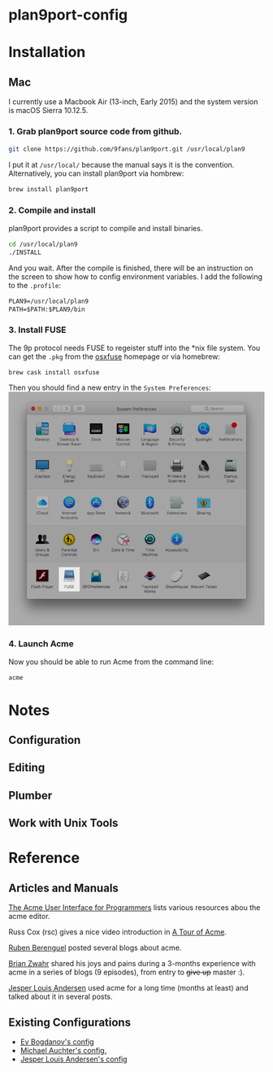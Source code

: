 # plan9port-config

# Installation

## Mac

I currently use a Macbook Air (13-inch, Early 2015) and the system version is
macOS Sierra 10.12.5.

### 1. Grab plan9port source code from github.

``` bash
git clone https://github.com/9fans/plan9port.git /usr/local/plan9
```
I put it at `/usr/local/` because the manual says it is the convention.
Alternatively, you can install plan9port via hombrew:
``` bash
brew install plan9port
```

### 2. Compile and install

plan9port provides a script to compile and install binaries.
```bash
cd /usr/local/plan9
./INSTALL
```
And you wait. After the compile is finished, there will be an instruction on the
screen to show how to config environment variables. I add the following to the
`.profile`:

```
PLAN9=/usr/local/plan9
PATH=$PATH:$PLAN9/bin
```

### 3. Install FUSE

The 9p protocol needs FUSE to regeister stuff into the *nix file system. You can
get the `.pkg` from the [osxfuse](https://osxfuse.github.io) homepage or via
homebrew:
```bash
brew cask install osxfuse
```
Then you should find a new entry in the `System Preferences`:
![FUSE](/images/osxfuse.png)

### 4. Launch Acme

Now you should be able to run Acme from the command line:
```bash
acme
```

# Notes

## Configuration

## Editing

## Plumber

## Work with Unix Tools

# Reference

## Articles and Manuals

[The Acme User Interface for Programmers](http://acme.cat-v.org) lists various
resources abou the acme editor.

Russ Cox (rsc) gives a nice video introduction in [A Tour of
Acme](https://research.swtch.com/acme).

[Ruben Berenguel](http://www.mostlymaths.net/p/contact.html) posted several
blogs about acme.

[Brian Zwahr](http://www.mostlymaths.net/p/contact.html) shared his joys and
pains during a 3-months experience with acme in a series of blogs (9 episodes),
from entry to ~~give up~~ master :).

[Jesper Louis
Andersen](http://jlouisramblings.blogspot.sg/2013/04/acme-as-editor_20.html)
used acme for a long time (months at least) and talked about it in several
posts.


## Existing Configurations

- [Ev Bogdanov's config](https://github.com/evbogdanov/acme)
- [Michael Auchter's config.](https://github.com/auchter/dotfiles/tree/master/plan9)
- [Jesper Louis Andersen's config](https://github.com/jlouis/plan9-setup)